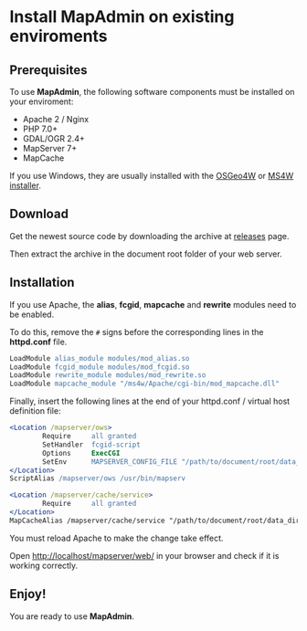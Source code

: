 # Install MapAdmin on existing enviroments

## Prerequisites

To use **MapAdmin**, the following software components must be installed on your enviroment:

- Apache 2 / Nginx
- PHP 7.0+
- GDAL/OGR 2.4+
- MapServer 7+
- MapCache

If you use Windows, they are usually installed with the [OSGeo4W](https://trac.osgeo.org/osgeo4w/) or [MS4W installer](https://ms4w.com/index.html).

## Download

Get the newest source code by downloading the archive at [releases](https://github.com/programmerg/mapadmin/releases) page.

Then extract the archive in the document root folder of your web server.

## Installation

If you use Apache, the **alias**, **fcgid**, **mapcache** and **rewrite** modules need to be enabled.

To do this, remove the `#` signs before the corresponding lines in the **httpd.conf** file.

```apache
LoadModule alias_module modules/mod_alias.so
LoadModule fcgid_module modules/mod_fcgid.so
LoadModule rewrite_module modules/mod_rewrite.so
LoadModule mapcache_module "/ms4w/Apache/cgi-bin/mod_mapcache.dll"
```

Finally, insert the following lines at the end of your httpd.conf / virtual host definition file:

```apache
<Location /mapserver/ows>
		Require     all granted
		SetHandler  fcgid-script
		Options     ExecCGI
		SetEnv      MAPSERVER_CONFIG_FILE "/path/to/document/root/data_dir/mapserver.conf"
</Location>
ScriptAlias /mapserver/ows /usr/bin/mapserv

<Location /mapserver/cache/service>
		Require   	all granted
</Location>
MapCacheAlias /mapserver/cache/service "/path/to/document/root/data_dir/mapcache.xml"
```

You must reload Apache to make the change take effect.

Open [http://localhost/mapserver/web/](http://localhost/mapserver/web/) in your browser and check if it is working correctly.

## Enjoy!

You are ready to use **MapAdmin**.
